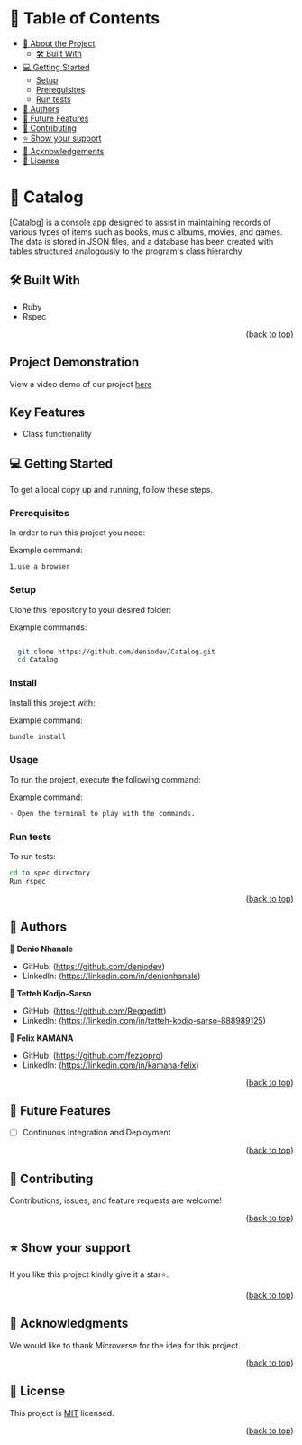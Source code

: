 <a name="readme-top"></a>

<!-- TABLE OF CONTENTS -->

# 📗 Table of Contents

- [📖 About the Project](#about-project)
  - [🛠 Built With](#built-with)
- [💻 Getting Started](#getting-started)
  - [Setup](#setup)
  - [Prerequisites](#prerequisites)
  - [Run tests](#run-tests)
- [👥 Authors](#authors)
- [🔭 Future Features](#future-features)
- [🤝 Contributing](#contributing)
- [⭐️ Show your support](#support)
- [🙏 Acknowledgements](#acknowledgements)
- [📝 License](#license)

<!-- PROJECT DESCRIPTION -->

# 📖 Catalog <a name="about-project"></a>

[Catalog] is a console app designed to assist in maintaining records of various types of items such as books, music albums, movies, and games. The data is stored in JSON files, and a database has been created with tables structured analogously to the program's class hierarchy.

## 🛠 Built With <a name="built-with"></a>

- Ruby
- Rspec

<p align="right">(<a href="#readme-top">back to top</a>)</p>

## Project Demonstration
View a video demo of our project [here]([https://drive.google.com/file/d/1U8LVpmkEmn5zLwWKFKxGYYIRdgCJbmuC/view?usp=sharing](https://drive.google.com/file/d/1G-xCVt9aXYdyxo8nOHzKY40suXQXezB1/view?usp=sharing))

## Key Features

- Class functionality

<!-- GETTING STARTED -->

## 💻 Getting Started <a name="getting-started"></a>

To get a local copy up and running, follow these steps.

### Prerequisites

In order to run this project you need:

Example command:

```sh
1.use a browser
```

### Setup

Clone this repository to your desired folder:

Example commands:

```sh

  git clone https://github.com/deniodev/Catalog.git
  cd Catalog


```

### Install

Install this project with:

Example command:

```sh
bundle install
```

### Usage

To run the project, execute the following command:

Example command:

```sh
- Open the terminal to play with the commands.
```

### Run tests

To run tests:

```sh
cd to spec directory
Run rspec
```

<p align="right">(<a href="#readme-top">back to top</a>)</p>

## 👥 Authors <a name="authors"></a>

👤 **Denio Nhanale**

- GitHub: (https://github.com/deniodev)
- LinkedIn: (https://linkedin.com/in/denionhanale)

👤 **Tetteh Kodjo-Sarso**

- GitHub: (https://github.com/Reggeditt)
- LinkedIn: (https://linkedin.com/in/tetteh-kodjo-sarso-888989125)

👤 **Felix KAMANA**

- GitHub: (https://github.com/fezzopro)
- LinkedIn: (https://linkedin.com/in/kamana-felix)

<p align="right">(<a href="#readme-top">back to top</a>)</p>

<!-- FUTURE FEATURES -->

## 🔭 Future Features <a name="future-features"></a>

- [ ] Continuous Integration and Deployment

<p align="right">(<a href="#readme-top">back to top</a>)</p>

<!-- CONTRIBUTING -->

## 🤝 Contributing <a name="contributing"></a>

Contributions, issues, and feature requests are welcome!

<p align="right">(<a href="#readme-top">back to top</a>)</p>

<!-- SUPPORT -->

## ⭐️ Show your support <a name="support"></a>

If you like this project kindly give it a star⭐️.

<p align="right">(<a href="#readme-top">back to top</a>)</p>

<!-- ACKNOWLEDGEMENTS -->

## 🙏 Acknowledgments <a name="acknowledgements"></a>

We would like to thank Microverse for the idea for this project.

<p align="right">(<a href="#readme-top">back to top</a>)</p>

<!-- LICENSE -->

## 📝 License <a name="license"></a>

This project is [MIT](./LICENSE) licensed.

<p align="right">(<a href="#readme-top">back to top</a>)</p>
